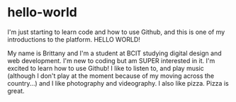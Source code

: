 # hello-world
I'm just starting to learn code and how to use Github, and this is one of my introductions to the platform. HELLO WORLD!

My name is Brittany and I'm a student at BCIT studying digital design and web development. I'm new to coding but am SUPER interested in it. I'm excited to learn how to use Github! I like to listen to, and play music (although I don't play at the moment because of my moving across the country...) and I like photography and videography. I also like pizza. Pizza is great. 
